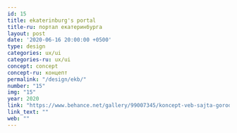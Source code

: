 ```yaml
---
id: 15
title: ekaterinburg's portal
title-ru: портал екатеринбурга
layout: post
date: '2020-06-16 20:00:00 +0500'
type: design
categories: ux/ui
categories-ru: ux/ui
concept: concept
concept-ru: концепт
permalink: "/design/ekb/"
number: "15"
img: "15"
year: 2020
link: "https://www.behance.net/gallery/99007345/koncept-veb-sajta-goroda-ekaterinburg"
link_text: ""
web: ""
---
```

